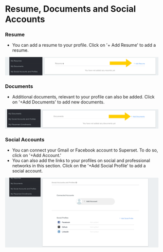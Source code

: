 # Resume, Documents and Social Accounts

### Resume

* You can add a resume to your profile. Click on '+ Add Resume' to add a resume.

![](../../.gitbook/assets/image%20%28167%29.png)

### Documents

* Additional documents, relevant to your profile can also be added. Click on '+Add Documents' to add new documents.

![](../../.gitbook/assets/image%20%28175%29.png)



### Social Accounts

* You can connect your Gmail or Facebook account to Superset. To do so, click on '+Add Account.'
* You can also add the links to your profiles on social and professional networks in this section. Click on the '+Add Social Profile' to add a social account.

![](../../.gitbook/assets/image%20%28203%29.png)



